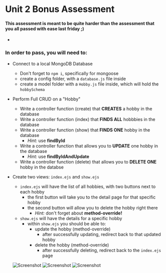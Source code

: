 # Unit 2 Bonus Assessment

#### This assessment is meant to be quite harder than the assessment that you all passed with ease last friday ;)

-

### In order to pass, you will need to:

- Connect to a local MongoDB Database
	-  Don't forget to `npm i`, specifically for mongoose
	-  create a config folder, with a `database.js` file inside
	-  create a model folder with a `Hobby.js` file inside, which will hold the `hobbySchema`
- Perform Full CRUD on a "Hobby"
	- Write a controller function (create) that **CREATES** a hobby in the database
	- Write a controller function (index) that **FINDS ALL** hobbbies in the database
	- Write a controller function (show) that **FINDS ONE** hobby in the database
		-  *Hint:* use **findById**
	- Write a controller function that allows you to **UPDATE** one hobby in the database 
		- *Hint:* use **findByIdAndUpdate**
	- Write a controller function (delete) that allows you to **DELETE ONE** hobby in the databse
- Create two views: `index.ejs` and `show.ejs`
	- `index.ejs` will have the list of all hobbies, with two buttons next to each hobby
		- the first button will take you to the detail page for that specific hobby
		- the second button will allow you to delete the hobby right there
			- *Hint:* don't forget about **method-override!**
	- `show.ejs` will have the details for a specific hobby
		- within `show.ejs` you should be able to:
			- update the hobby (method-override)
				- after successfully updating, redirect back to that updated hobby 
			- delete the hobby (method-override)
				- after successfully deleting, redirect back to the `index.ejs` page 



	![Screenshot](https://imgur.com/y3dwQcS.png)
	![Screenshot](https://imgur.com/wy37Zpr.png)
	![Screenshot](https://imgur.com/bRZv3T8.png)